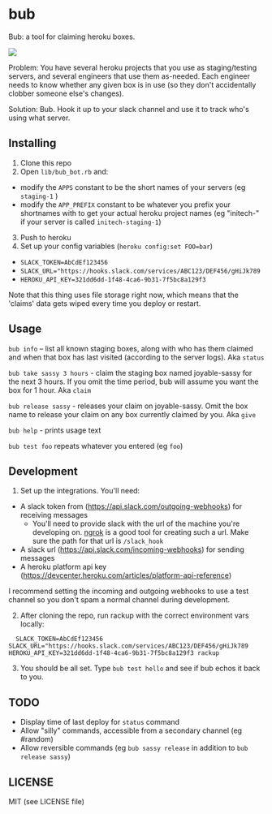 # bub
Bub: a tool for claiming heroku boxes.

![](http://i.imgur.com/sda5apD.png)

Problem: You have several heroku projects that you use as staging/testing servers, and several engineers that use them as-needed.  Each engineer needs to know whether any given box is in use (so they don't accidentally clobber someone else's changes).

Solution: Bub.  Hook it up to your slack channel and use it to track who's using what server.

## Installing

1. Clone this repo
2. Open `lib/bub_bot.rb` and:
  - modify the `APPS` constant to be the short names of your servers (eg `staging-1` )
  - modify the `APP_PREFIX` constant to be whatever you prefix your shortnames with to get your actual heroku project names (eg "initech-" if your server is called `initech-staging-1`)
3. Push to heroku
4. Set up your config variables (`heroku config:set FOO=bar`)
  - `SLACK_TOKEN=AbCdEf123456`
  - `SLACK_URL="https://hooks.slack.com/services/ABC123/DEF456/gHiJk789`
  - `HEROKU_API_KEY=321dd6dd-1f48-4ca6-9b31-7f5bc8a129f3`

Note that this thing uses file storage right now, which means that the 'claims' data gets wiped every time you deploy or restart.

## Usage
`bub info` – list all known staging boxes, along with who has them claimed and when that box has last visited (according to the server logs).  Aka `status`

`bub take sassy 3 hours` - claim the staging box named joyable-sassy for the next 3 hours. If you omit the time period, bub will assume you want the box for 1 hour. Aka `claim`

`bub release sassy` - releases your claim on joyable-sassy.  Omit the box name to release your claim on any box currently claimed by you. Aka `give`

`bub help` - prints usage text

`bub test foo` repeats whatever you entered (eg `foo`)

## Development

1. Set up the integrations.  You'll need:

  - A slack token from (https://api.slack.com/outgoing-webhooks) for receiving messages
    - You'll need to provide slack with the url of the machine you're developing on. [ngrok](https://ngrok.com/) is a good tool for creating such a url.  Make sure the path for that url is `/slack_hook`
  - A slack url (https://api.slack.com/incoming-webhooks) for sending messages
  - A heroku platform api key (https://devcenter.heroku.com/articles/platform-api-reference)

  I recommend setting the incoming and outgoing webhooks to use a test channel so you don't spam a normal channel during development.

2. After cloning the repo, run rackup with the correct environment vars locally:

  ```
    SLACK_TOKEN=AbCdEf123456 SLACK_URL="https://hooks.slack.com/services/ABC123/DEF456/gHiJk789 HEROKU_API_KEY=321dd6dd-1f48-4ca6-9b31-7f5bc8a129f3 rackup
  ```

3. You should be all set.  Type `bub test hello` and see if bub echos it back to you.

## TODO
- Display time of last deploy for `status` command
- Allow "silly" commands, accessible from a secondary channel (eg #random)
- Allow reversible commands (eg `bub sassy release` in addition to `bub release sassy`)

## LICENSE
MIT (see LICENSE file)
